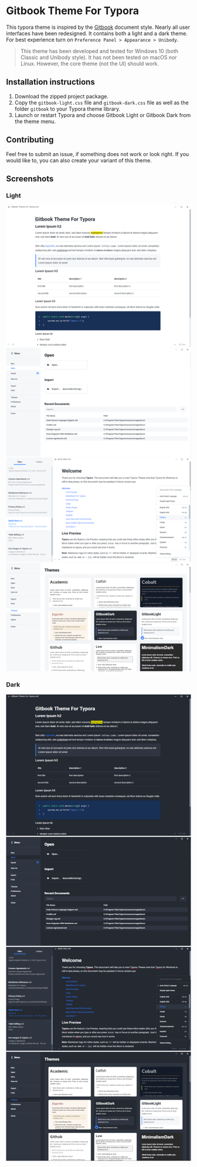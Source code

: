 # Gitbook Theme For Typora
This typora theme is inspired by the [Gitbook](https://www.gitbook.com) document style. Nearly all user interfaces have been redesigned. It contains both a light and a dark theme. For best experience turn on `Preference Panel > Appearance > Unibody`.

> This theme has been developed and tested for Windows 10 (both Classic and Unibody style). It has not been tested on macOS nor Linux. However, the core theme (not the UI) should work.
## Installation instructions
1. Download the zipped project package.
2. Copy the `gitbook-light.css` file and `gitbook-dark.css` file as well as the folder `gitbook` to your Typora theme library.
3. Launch or restart Typora and choose Gitbook Light or Gitbook Dark from the theme menu.

## Contributing
Feel free to submit an issue, if something does not work or look right. If you would like to, you can also create your variant of this theme. 

## Screenshots

### Light
![img](gitbooklight_main.png)
![img](gitbooklight_megamenu.png)
![img](gitbooklight_ui.png)
![img](gitbooklight_themes.png)

### Dark
![img](gitbookdark_main.png)
![img](gitbookdark_megamenu.png)
![img](gitbookdark_ui.png)
![img](gitbookdark_themes.png)

